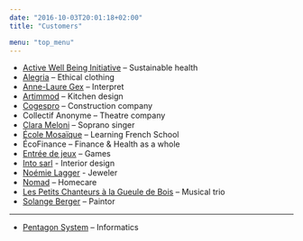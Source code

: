 ```yaml
---
date: "2016-10-03T20:01:18+02:00"
title: "Customers"

menu: "top_menu"
---
```

* [Active Well Being Initiative](http://activewellbeing.org/) – Sustainable health
* [Alegria](http://www.alegria-mode.ch/) – Ethical clothing
* [Anne-Laure Gex](http://annelauregex.ch/) – Interpret
* [Artimmod](http://www.artimmod.ch/) – Kitchen design
* [Cogespro](http://www.cogespro.ch/) – Construction company
* Collectif Anonyme – Theatre company
* [Clara Meloni](http://www.clarameloni.com/) –  Soprano singer
* [École Mosaïque](http://ecolemosaique.ch/) – Learning French School
* ÉcoFinance – Finance & Health as a whole
* [Entrée de jeux](http://www.entree-de-jeux.ch) – Games
* [Into sarl](http://www.intosarl.ch/) - Interior design
* [Noémie Lagger](http://noemielagger.ch/) - Jeweler
* [Nomad](http://www.nomad-ne.ch/) – Homecare
* [Les Petits Chanteurs à la Gueule de Bois](https://www.pcgb.ch/) – Musical trio
* [Solange Berger](http://art-berger.ch/) – Paintor

_____________________________


* [Pentagon System](http://www.pentagon-system.ch/) – Informatics
